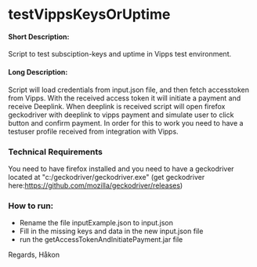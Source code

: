 # testVippsKeysOrUptime

#### Short Description:
Script to test subsciption-keys and uptime in Vipps test environment.

#### Long Description:
Script will load credentials from input.json file, and then fetch accesstoken from Vipps. With the received access token it will initiate a payment and receive Deeplink. When deeplink is received script will open firefox geckodriver with deeplink to vipps payment and simulate user to click button and confirm payment. In order for this to work you need to have a testuser profile received from integration with Vipps.

### Technical Requirements
You need to have firefox installed and you need to have a geckodriver located at "c:/geckodriver/geckodriver.exe" (get geckodriver here:https://github.com/mozilla/geckodriver/releases)

### How to run:

- Rename the file inputExample.json to input.json
- Fill in the missing keys and data in the new input.json file
- run the getAccessTokenAndInitiatePayment.jar file

Regards,
Håkon
